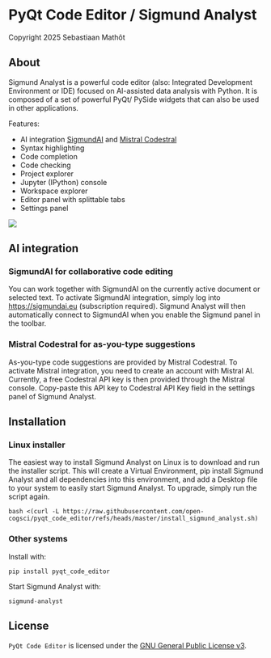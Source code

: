 # PyQt Code Editor / Sigmund Analyst

Copyright 2025 Sebastiaan Mathôt


## About

Sigmund Analyst is a powerful code editor (also: Integrated Development Environment or IDE) focused on AI-assisted data analysis with Python. It is composed of a set of powerful PyQt/ PySide widgets that can also be used in other applications.

Features:
    
- AI integration [SigmundAI](https://sigmundai.eu) and [Mistral Codestral](https://docs.mistral.ai/capabilities/code_generation/)
- Syntax highlighting
- Code completion
- Code checking
- Project explorer
- Jupyter (IPython) console
- Workspace explorer
- Editor panel with splittable tabs
- Settings panel

![](screenshot.png)


## AI integration

### SigmundAI for collaborative code editing

You can work together with SigmundAI on the currently active document or selected text. To activate SigmundAI integration, simply log into <https://sigmundai.eu> (subscription required). Sigmund Analyst will then automatically connect to SigmundAI when you enable the Sigmund panel in the toolbar.


### Mistral Codestral for as-you-type suggestions

As-you-type code suggestions are provided by Mistral Codestral. To activate Mistral integration, you need to create an account with Mistral AI. Currently, a free Codestral API key is then provided through the Mistral console. Copy-paste this API key to Codestral API Key field in the settings panel of Sigmund Analyst.


## Installation

### Linux installer

The easiest way to install Sigmund Analyst on Linux is to download and run the installer script. This will create a Virtual Environment, pip install Sigmund Analyst and all dependencies into this environment, and add a Desktop file to your system to easily start Sigmund Analyst. To upgrade, simply run the script again.

```
bash <(curl -L https://raw.githubusercontent.com/open-cogsci/pyqt_code_editor/refs/heads/master/install_sigmund_analyst.sh)
```


### Other systems

Install with:

```
pip install pyqt_code_editor
```

Start Sigmund Analyst with:

```
sigmund-analyst
```


## License

`PyQt Code Editor` is licensed under the [GNU General Public License
v3](http://www.gnu.org/licenses/gpl-3.0.en.html).
